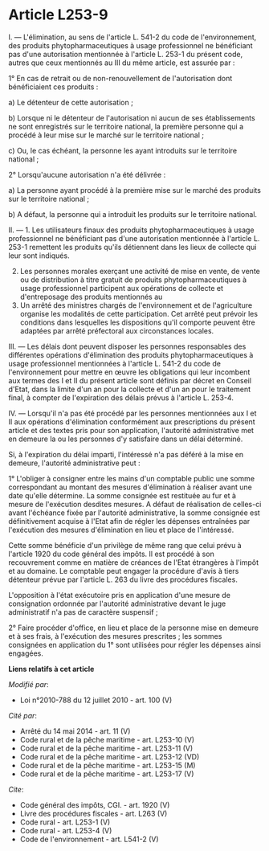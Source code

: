 # Article L253-9

I. ― L'élimination, au sens de l'article L. 541-2 du code de l'environnement, des produits phytopharmaceutiques à usage
professionnel ne bénéficiant pas d'une autorisation mentionnée à l'article L. 253-1 du présent code, autres que ceux
mentionnés au III du même article, est assurée par : 

1° En cas de retrait ou de non-renouvellement de l'autorisation dont bénéficiaient ces produits : 

a) Le détenteur de cette autorisation ; 

b) Lorsque ni le détenteur de l'autorisation ni aucun de ses établissements ne sont enregistrés sur le territoire national,
la première personne qui a procédé à leur mise sur le marché sur le territoire national ; 

c) Ou, le cas échéant, la personne les ayant introduits sur le territoire national ; 

2° Lorsqu'aucune autorisation n'a été délivrée : 

a) La personne ayant procédé à la première mise sur le marché des produits sur le territoire national ; 

b) A défaut, la personne qui a introduit les produits sur le territoire national. 

II. ― 1. Les utilisateurs finaux des produits phytopharmaceutiques à usage professionnel ne bénéficiant pas d'une
autorisation mentionnée à l'article L. 253-1 remettent les produits qu'ils détiennent dans les lieux de collecte qui leur
sont indiqués. 

2. Les personnes morales exerçant une activité de mise en vente, de vente ou de distribution à titre gratuit de produits
phytopharmaceutiques à usage professionnel participent aux opérations de collecte et d'entreposage des produits mentionnés au
1. Un arrêté des ministres chargés de l'environnement et de l'agriculture organise les modalités de cette participation. Cet
arrêté peut prévoir les conditions dans lesquelles les dispositions qu'il comporte peuvent être adaptées par arrêté
préfectoral aux circonstances locales. 

III. ― Les délais dont peuvent disposer les personnes responsables des différentes opérations d'élimination des produits
phytopharmaceutiques à usage professionnel mentionnées à l'article L. 541-2 du code de l'environnement pour mettre en œuvre
les obligations qui leur incombent aux termes des I et II du présent article sont définis par décret en Conseil d'Etat, dans
la limite d'un an pour la collecte et d'un an pour le traitement final, à compter de l'expiration des délais prévus à
l'article L. 253-4. 

IV. ― Lorsqu'il n'a pas été procédé par les personnes mentionnées aux I et II aux opérations d'élimination conformément aux
prescriptions du présent article et des textes pris pour son application, l'autorité administrative met en demeure la ou les
personnes d'y satisfaire dans un délai déterminé. 

Si, à l'expiration du délai imparti, l'intéressé n'a pas déféré à la mise en demeure, l'autorité administrative peut : 

1° L'obliger à consigner entre les mains d'un comptable public une somme correspondant au montant des mesures d'élimination à
réaliser avant une date qu'elle détermine. La somme consignée est restituée au fur et à mesure de l'exécution desdites
mesures. A défaut de réalisation de celles-ci avant l'échéance fixée par l'autorité administrative, la somme consignée est
définitivement acquise à l'Etat afin de régler les dépenses entraînées par l'exécution des mesures d'élimination en lieu et
place de l'intéressé. 

Cette somme bénéficie d'un privilège de même rang que celui prévu à l'article 1920 du code général des impôts. Il est procédé
à son recouvrement comme en matière de créances de l'Etat étrangères à l'impôt et au domaine. Le comptable peut engager la
procédure d'avis à tiers détenteur prévue par l'article L. 263 du livre des procédures fiscales.

L'opposition à l'état exécutoire pris en application d'une mesure de consignation ordonnée par l'autorité administrative
devant le juge administratif n'a pas de caractère suspensif ; 

2° Faire procéder d'office, en lieu et place de la personne mise en demeure et à ses frais, à l'exécution des mesures
prescrites ; les sommes consignées en application du 1° sont utilisées pour régler les dépenses ainsi engagées.

**Liens relatifs à cet article**

_Modifié par_:

  - Loi n°2010-788 du 12 juillet 2010 - art. 100 (V)

_Cité par_:

  - Arrêté du 14 mai 2014 - art. 11 (V)
  - Code rural et de la pêche maritime - art. L253-10 (V)
  - Code rural et de la pêche maritime - art. L253-11 (V)
  - Code rural et de la pêche maritime - art. L253-12 (VD)
  - Code rural et de la pêche maritime - art. L253-15 (M)
  - Code rural et de la pêche maritime - art. L253-17 (V)

_Cite_:

  - Code général des impôts, CGI. - art. 1920 (V)
  - Livre des procédures fiscales - art. L263 (V)
  - Code rural - art. L253-1 (V)
  - Code rural - art. L253-4 (V)
  - Code de l'environnement - art. L541-2 (V)
